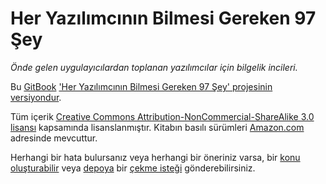 Her Yazılımcının Bilmesi Gereken 97 Şey
======

*Önde gelen uygulayıcılardan toplanan yazılımcılar için bilgelik incileri.*

Bu [GitBook](https://www.gitbook.io) ['Her Yazılımcının Bilmesi Gereken 97 Şey' projesinin versiyondur](http://programmer.97things.oreilly.com/wiki/index.php/97_Things_Every_Programmer_Should_Know).

Tüm içerik [Creative Commons Attribution-NonCommercial-ShareAlike 3.0 lisansı](http://creativecommons.org/licenses/by-nc-sa/3.0/) kapsamında lisanslanmıştır. Kitabın basılı sürümleri [Amazon.com](http://www.amazon.com/Things-Every-Programmer-Should-Know/dp/0596809484) adresinde mevcuttur.

Herhangi bir hata bulursanız veya herhangi bir öneriniz varsa, bir [konu oluşturabilir](https://github.com/97-things/97-things-every-programmer-should-know/issues) veya [depoya](https://github.com/97-things/97-things-every-programmer-should-know) bir [çekme isteği](https://github.com/97-things/97-things-every-programmer-should-know/pulls) gönderebilirsiniz.